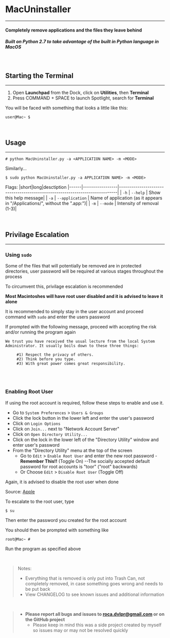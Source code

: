 # MacUninstaller
___
#### Completely remove applications and the files they leave behind
##### Built on Python 2.7 to take advantage of the built in Python language in MacOS

<br>

## Starting the Terminal
________________________
1. Open **Launchpad** from the Dock, click on **Utilities**, then **Terminal**
1. Press COMMAND + SPACE to launch Spotlight, search for **Terminal**

You will be faced with something that looks a little like this:

``` 
user@Mac~ $
```

<br>

## Usage
________
```
# python MacUninstaller.py -a <APPLICATION NAME> -m <MODE>
```
Similarly...
```
$ sudo python MacUninstaller.py -a APPLICATION NAME> -m <MODE>
```
Flags:
|short|long|desctiption
|------|-----------------|-----------------------------------------------------------------------------|
| `-h` | `--help` | Show this help message|
| `-a` | `--application` | Name of application (as it appears in "/Applications/", without the ".app:")|
| `-m` | `--mode` | Intensity of removal (1-3)|

<br>

## Privilage Escalation
_______________________ 
### **Using `sudo`**
Some of the files that will potentially be removed are in protected directories, user password will be required at various stages throughout the process

To circumvent this, privilage escalation is recommended

**Most Macintoshes will have root user disabled and it is advised to leave it alone**

It is recommended to simply stay in the user account and proceed command with `sudo` and enter the users password

If prompted with the following message, proceed with accepting the risk and/or running the program again
```
We trust you have received the usual lecture from the local System
Administrator. It usually boils down to these three things:
 
     #1) Respect the privacy of others.
     #2) Think before you type.
     #3) With great power comes great responsibility.
```

<br><br>
### **Enabling Root User**
If using the root account is required, follow these steps to enable and use it.

- Go to `System Preferences` > `Users & Groups`
- Click the lock button in the lower left and enter the user's password
- Click on `Login Options`
- Click on `Join...` next to "Network Account Server"
- Click on `Open Directory Utility...`
- Click on the lock in the lower left of the "Directory Utility" window and enter user's password
- From the "Directory Utility" menu at the top of the screen
  - Go to `Edit` > `Enable Root User` and enter the new root password - **Remember This!!** (Toggle On) --The socially accepted default password for root accounts is "toor" ("root" backwards)
  - Or Choose `Edit` > `Disable Root User` (Toggle Off)

Again, it is advised to disable the root user when done

Source: [Apple](https://support.apple.com/en-us/HT204012)



To escalate to the root user, type
```
$ su
```
Then enter the password you created for the root account

You should then be prompted with something like 
```
root@Mac~ #
```
Run the program as specified above

<br>


> Notes:
> - Everything that is removed is only put into Trash Can, not completely removed, in case something goes wrong and needs to be put back
> - View CHANGELOG to see known issues and additional information

<br>

> - **Please report all bugs and issues to roca.dvlpr@gmail.com or on the GitHub project**
>   - Please keep in mind this was a side project created by myself so issues may or may not be resolved quickly